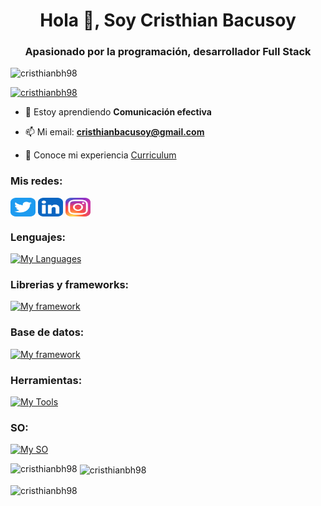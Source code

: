 <h1 align="center">Hola 👋, Soy Cristhian Bacusoy</h1>
<h3 align="center">Apasionado por la programación, desarrollador Full Stack</h3>

<p align="left"> <img src="https://komarev.com/ghpvc/?username=cristhianbh98&label=Profile%20views&color=0e75b6&style=flat" alt="cristhianbh98" /> </p>

<p align="left"> <a href="https://twitter.com/cristhianbh98" target="blank"><img src="https://img.shields.io/twitter/follow/cristhianbh98?logo=twitter&style=for-the-badge" alt="cristhianbh98" /></a> </p>

- 🌱 Estoy aprendiendo **Comunicación efectiva**

- 📫 Mi email: **cristhianbacusoy@gmail.com**

- 📄 Conoce mi experiencia [Curriculum](https://raw.githubusercontent.com/Cristhianbh98/cristhianbh98/main/Cristhian%20CV%20Resume.pdf)

<h3 align="left">Mis redes:</h3>
<p align="left">
<a href="https://twitter.com/cristhianbh98" target="blank"><img align="center" src="https://raw.githubusercontent.com/tandpfun/skill-icons/main/icons/Twitter.svg" alt="cristhianbh98" height="30" width="40" /></a>
<a href="https://linkedin.com/in/cristhianbh98" target="blank"><img align="center" src="https://raw.githubusercontent.com/tandpfun/skill-icons/main/icons/LinkedIn.svg" alt="cristhianbh98" height="30" width="40" /></a>
<a href="https://instagram.com/cristhianbh98" target="blank"><img align="center" src="https://raw.githubusercontent.com/tandpfun/skill-icons/main/icons/Instagram.svg" alt="cristhianbh98" height="30" width="40" /></a>
</p>

<h3 align="left">Lenguajes:</h3>

[![My Languages](https://skillicons.dev/icons?i=js,html,css,py,php,ts)](https://skillicons.dev)

<h3 align="left">Librerias y frameworks:</h3>

[![My framework](https://skillicons.dev/icons?i=bootstrap,django,jest,jquery,laravel,materialui,react,sass,tailwind,webpack,vite,express)](https://skillicons.dev)

<h3 align="left">Base de datos:</h3>

[![My framework](https://skillicons.dev/icons?i=mysql,mongodb,postgres)](https://skillicons.dev)

<h3 align="left">Herramientas:</h3>

[![My Tools](https://skillicons.dev/icons?i=git,github,figma,vscode,nodejs,npm,wordpress)](https://skillicons.dev)

<h3 align="left">SO:</h3>

[![My SO](https://skillicons.dev/icons?i=linux,ubuntu,windows)](https://skillicons.dev)

<p><img align="left" src="https://github-readme-stats.vercel.app/api/top-langs?username=cristhianbh98&show_icons=true&locale=en&layout=compact" alt="cristhianbh98" /></p>

<p>&nbsp;<img align="center" src="https://github-readme-stats.vercel.app/api?username=cristhianbh98&show_icons=true&locale=en" alt="cristhianbh98" /></p>

<p><img align="center" src="https://github-readme-streak-stats.herokuapp.com/?user=cristhianbh98&" alt="cristhianbh98" /></p>
